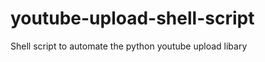 youtube-upload-shell-script
===========================

Shell script to automate the python youtube upload libary
